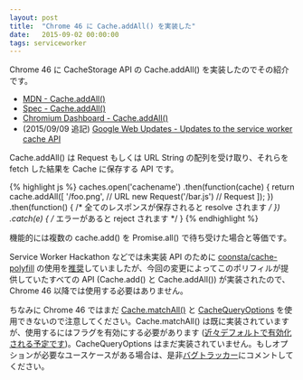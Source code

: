```yaml
---
layout: post
title:  "Chrome 46 に Cache.addAll() を実装した"
date:   2015-09-02 00:00:00
tags: serviceworker
---
```


Chrome 46 に CacheStorage API の Cache.addAll() を実装したのでその紹介です。

 - [MDN - Cache.addAll()](https://developer.mozilla.org/en-US/docs/Web/API/Cache/addAll)
 - [Spec - Cache.addAll()](https://slightlyoff.github.io/ServiceWorker/spec/service_worker/#cache)
 - [Chromium Dashboard - Cache.addAll()](https://www.chromestatus.com/feature/4922023562182656)
 - (2015/09/09 追記) [Google Web Updates - Updates to the service worker cache API](https://developers.google.com/web/updates/2015/09/updates-to-cache-api)

Cache.addAll() は Request もしくは URL String の配列を受け取り、それらを fetch した結果を Cache に保存する API です。

{% highlight js %}
caches.open('cachename')
  .then(function(cache) {
      return cache.addAll([
        '/foo.png',             // URL
        new Request('/bar.js')  // Request
      ]);
    })
  .then(function() { /* 全てのレスポンスが保存されると resolve されます */ })
  .catch(e) { /* エラーがあると reject されます */ }
{% endhighlight %}

機能的には複数の cache.add() を Promise.all() で待ち受けた場合と等価です。

Service Worker Hackathon などでは未実装 API のために [coonsta/cache-polyfill](https://github.com/coonsta/cache-polyfill) の使用を[推奨](https://docs.google.com/presentation/d/1WiL241gQYOSAV6yVlM2_hloX-fDwzWHIZXqWhuEzdX0/pub?start=false&loop=false&delayms=3000&slide=id.g917300647_0_126)していましたが、今回の変更によってこのポリフィルが提供していたすべての API (Cache.add() と Cache.addAll()) が実装されたので、Chrome 46 以降では使用する必要はありません。

ちなみに Chrome 46 ではまだ [Cache.matchAll()](https://developer.mozilla.org/en-US/docs/Web/API/Cache/matchAll) と [CacheQueryOptions](https://slightlyoff.github.io/ServiceWorker/spec/service_worker/#cache-query-options-dictionary) を使用できないので注意してください。Cache.matchAll() は既に実装されていますが、使用するにはフラグを有効にする必要があります ([近々デフォルトで有効化される予定です](https://code.google.com/p/chromium/issues/detail?id=523916))。CacheQueryOptions はまだ実装されていません。もしオプションが必要なユースケースがある場合は、是非[バグトラッカー](https://code.google.com/p/chromium/issues/detail?id=426309)にコメントしてください。

